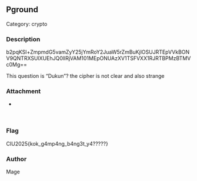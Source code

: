## Pground
Category: crypto
<br>
### Description
b2pqKSl+ZmpmdG5vamZyY25jYmRoY2JuaW5rZmBuKjlOSUJRTEpVVkBONV9QNTRXSUlXUEhJQ0lIRjVAM101MEpONUAzXV1TSFVXX1RJRTBPMzBTMVc0Mg==

This question is “Dukun”? the cipher is not clear and also strange
<br>

### Attachment
-
<br>

### Flag
CIU2025{kok_g4mp4ng_b4ng3t_y4?????}
<br>

### Author
Mage
